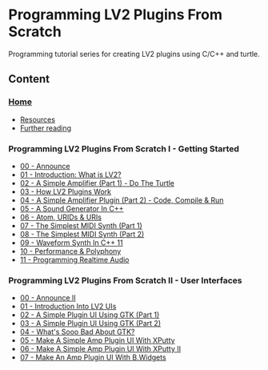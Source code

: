 # Programming LV2 Plugins From Scratch

Programming tutorial series for creating LV2 plugins using C/C++ and turtle.

## Content

### [Home]

- [Resources]
- [Further reading]

### Programming LV2 Plugins From Scratch I - Getting Started

- [00 - Announce][01-00]
- [01 - Introduction: What is LV2?][01-01]
- [02 - A Simple Amplifier (Part 1) - Do The Turtle][01-02]
- [03 - How LV2 Plugins Work][01-03]
- [04 - A Simple Amplifier Plugin (Part 2) - Code, Compile & Run][01-04]
- [05 - A Sound Generator In C++][01-05]
- [06 - Atom, URIDs & URIs][01-06]
- [07 - The Simplest MIDI Synth (Part 1)][01-07]
- [08 - The Simplest MIDI Synth (Part 2)][01-08]
- [09 - Waveform Synth In C++ 11][01-09]
- [10 - Performance & Polyphony][01-10]
- [11 - Programming Realtime Audio][01-11]

### Programming LV2 Plugins From Scratch II - User Interfaces

- [00 - Announce II][02-00]
- [01 - Introduction Into LV2 UIs][02-01]
- [02 - A Simple Plugin UI Using GTK (Part 1)][02-02]
- [03 - A Simple Plugin UI Using GTK (Part 2)][02-03]
- [04 - What's Sooo Bad About GTK?][02-04]
- [05 - Make A Simple Amp Plugin UI With XPutty][02-05]
- [06 - Make A Simple Amp Plugin UI With XPutty II][02-06]
- [07 - Make An Amp Plugin UI With B.Widgets][02-07]


[ continue writing from the above line and keep this commented lines
  and the reference links below at the end of this document,
  after 2 empty lines as separator. ]: #

[Home]:            docs/index.md
[Resources]:       docs/index.md#resources
[Further reading]: docs/index.md#further-reading

[01-00]: docs/1_00_announce.md
[01-01]: docs/1_01_what_is_lv2.md
[01-02]: docs/1_02_simple_amp_1.md
[01-03]: docs/1_03_how_lv2_plugins_work.md
[01-04]: docs/1_04_simple_amp_2.md
[01-05]: docs/1_05_sound_gen_cpp.md
[01-06]: docs/1_06_atom_urids_uris.md
[01-07]: docs/1_07_simplest_midi_synth_1.md
[01-08]: docs/1_08_simplest_midi_synth_2.md
[01-09]: docs/1_09_waveform_synth_cpp11.md
[01-10]: docs/1_10_performance_polyphony.md
[01-11]: docs/1_11_programming_rt_audio.md

[02-00]: docs/2_00_announce.md
[02-01]: docs/2_01_lv2_ui_intro.md
[02-02]: docs/2_02_simple_plugin_ui_gtk_1.md
[02-03]: docs/2_03_simple_plugin_ui_gtk_2.md
[02-04]: docs/2_04_whats_so_bad_gtk.md
[02-05]: docs/2_05_simple_plugin_ui_xputty_1.md
[02-06]: docs/2_06_simple_plugin_ui_xputty_2.md
[02-07]: docs/2_07_simple_plugin_ui_bwidgets.md
